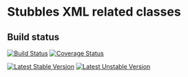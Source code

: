 Stubbles XML related classes
============================

Build status
------------

[![Build Status](https://secure.travis-ci.org/stubbles/stubbles-xml.png)](http://travis-ci.org/stubbles/stubbles-xml)
[![Coverage Status](https://coveralls.io/repos/github/stubbles/stubbles-xml/badge.svg?branch=master)](https://coveralls.io/github/stubbles/stubbles-xml?branch=master)

[![Latest Stable Version](https://poser.pugx.org/stubbles/xml/version.png)](https://packagist.org/packages/stubbles/xml)
[![Latest Unstable Version](https://poser.pugx.org/stubbles/xml/v/unstable.png)](//packagist.org/packages/stubbles/xml)
